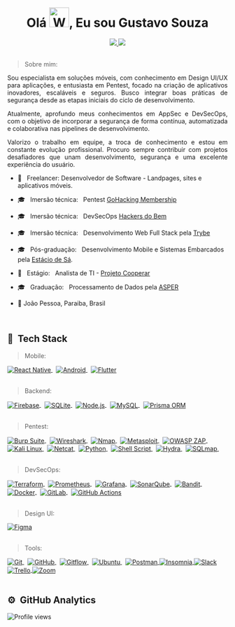 <h1 align="center">Olá  <img src="https://raw.githubusercontent.com/nixin72/nixin72/master/wave.gif" 
         alt="Waving hand animated gif"
         height="45"
         width="45" />, Eu sou Gustavo Souza</h1>

<div align="center">
  <a href="https://www.linkedin.com/in/gustavosouza-jp/" target="_blank">
  <img src="https://img.shields.io/badge/-LinkedIn-%230077B5?style=for-the-badge&logo=linkedin&logoColor=white" target="_blank">
</a>
<a href="mailto:gustavogss.dev@gmail.com" target="_blank"><img src="https://img.shields.io/badge/Gmail-D14836?style=for-the-badge&logo=gmail&logoColor=white"></a>
</div>
<br />
<div align="justify">
    
 >   Sobre mim: 
  
<p>Sou especialista em soluções móveis, com conhecimento em Design UI/UX para aplicações, e entusiasta em Pentest, focado na criação de aplicativos inovadores, escaláveis e seguros. Busco integrar boas práticas de segurança desde as etapas iniciais do ciclo de desenvolvimento.</p> <p>Atualmente, aprofundo meus conhecimentos em AppSec e DevSecOps, com o objetivo de incorporar a segurança de forma contínua, automatizada e colaborativa nas pipelines de desenvolvimento.</p> <p>Valorizo o trabalho em equipe, a troca de conhecimento e estou em constante evolução profissional. Procuro sempre contribuir com projetos desafiadores que unam desenvolvimento, segurança e uma excelente experiência do usuário.</p>

</div>

  -   :handbag:  &nbsp; Freelancer: Desenvolvedor de Software - Landpages, sites e aplicativos móveis.
  -   :mortar_board:  &nbsp; Imersão técnica: &nbsp; Pentest [GoHacking Membership](https://gohacking.com.br/)
  -   :mortar_board:  &nbsp; Imersão técnica: &nbsp; DevSecOps [Hackers do Bem](https://conteudo.hackersdobem.org.br/)
  -   :mortar_board:  &nbsp; Imersão técnica:  &nbsp; Desenvolvimento Web Full Stack pela [Trybe](https://www.betrybe.com/)
  -   :mortar_board:  &nbsp; Pós-graduação:  &nbsp; Desenvolvimento Mobile e Sistemas Embarcados pela [Estácio de Sá](https://estacio.br/).
  -   :handbag:  &nbsp; Estágio: &nbsp;  Analista de TI - [Projeto Cooperar](https://cooperar.pb.gov.br/)
  -   :mortar_board: &nbsp; Graduação:  &nbsp; Processamento de Dados pela [ASPER](https://www.asper.edu.br/) 
  
  
  -   :round_pushpin: João Pessoa, Paraiba, Brasil  



<br />

## :robot: &nbsp;Tech Stack 

> Mobile:
<a href="https://reactnative.dev/docs/getting-started" target="_blank">
  <img align="center" src="https://img.shields.io/badge/-React%20Native-414141?style=flat&logo=react" alt="React Native"/>
</a>&nbsp;
<a href="https://developer.android.com/docs" target="_blank">
  <img align="center" src="https://img.shields.io/badge/-Android-414141?style=flat&logo=android" alt="Android"/>
</a>&nbsp;
<a href="https://docs.flutter.dev/" target="_blank">
  <img align="center" src="https://img.shields.io/badge/-Flutter-414141?style=flat&logo=flutter" alt="Flutter"/>
</a><br/>&nbsp;

> Backend:
<a href="https://firebase.google.com/docs" target="_blank">
  <img align="center" src="https://img.shields.io/badge/-Firebase-414141?style=flat&logo=firebase" alt="Firebase"/>
</a>&nbsp;
<a href="https://www.sqlite.org/docs.html" target="_blank">
  <img align="center" src="https://img.shields.io/badge/-SQLite-414141?style=flat&logo=sqlite&logoColor=white" alt="SQLite"/>
</a>&nbsp;
<a href="https://nodejs.org/en/docs" target="_blank">
  <img align="center" src="https://img.shields.io/badge/-Node.js-414141?style=flat&logo=node.js" alt="Node.js"/>
</a>&nbsp;
<a href="https://dev.mysql.com/doc/" target="_blank">
  <img align="center" src="https://img.shields.io/badge/-MySQL-414141?style=flat&logo=mysql" alt="MySQL"/>
</a>&nbsp;
<a href="https://www.prisma.io/docs" target="_blank">
  <img align="center" src="https://img.shields.io/badge/-Prisma%20ORM-414141?style=flat&logo=prisma" alt="Prisma ORM"/>
</a><br/>&nbsp;

> Pentest:  
<a href="https://portswigger.net/burp" target="_blank">
  <img align="center" src="https://img.shields.io/badge/-Burp%20Suite-414141?style=flat&logo=burpsuite&logoColor=orange" alt="Burp Suite"/>
</a>&nbsp;
<a href="https://www.wireshark.org/docs/" target="_blank">
  <img align="center" src="https://img.shields.io/badge/-Wireshark-414141?style=flat&logo=wireshark" alt="Wireshark"/>
</a>&nbsp;
<a href="https://nmap.org/book/man.html" target="_blank">
  <img align="center" src="https://img.shields.io/badge/-Nmap-414141?style=flat&logo=nmap" alt="Nmap"/>
</a>&nbsp;
<a href="https://docs.rapid7.com/metasploit/" target="_blank">
  <img align="center" src="https://img.shields.io/badge/-Metasploit-414141?style=flat&logo=metasploit" alt="Metasploit"/>
</a>&nbsp;
<a href="https://www.zaproxy.org/docs/" target="_blank">
  <img align="center" src="https://img.shields.io/badge/-OWASP%20ZAP-414141?style=flat&logo=OWASP" alt="OWASP ZAP"/>
</a>&nbsp;
<a href="https://www.kali.org/docs/" target="_blank">
  <img align="center" src="https://img.shields.io/badge/-Kali%20Linux-414141?style=flat&logo=kalilinux" alt="Kali Linux"/>
</a>&nbsp;
<a href="https://man7.org/linux/man-pages/man1/nc.1.html" target="_blank">
  <img align="center" src="https://img.shields.io/badge/-Netcat-414141?style=flat&logo=gnu-bash" alt="Netcat"/>
</a>&nbsp;
<a href="https://www.python.org/doc/" target="_blank">
  <img align="center" src="https://img.shields.io/badge/-Python-414141?style=flat&logo=python" alt="Python"/>
</a>&nbsp;
<a href="https://www.gnu.org/software/bash/manual/bash.html" target="_blank">
  <img align="center" src="https://img.shields.io/badge/-Shell%20Script-414141?style=flat&logo=gnubash&logoColor=white" alt="Shell Script"/>
</a>&nbsp;
<a href="https://github.com/vanhauser-thc/thc-hydra" target="_blank">
  <img align="center" src="https://img.shields.io/badge/-Hydra-414141?style=flat&logo=gnubash&logoColor=white" alt="Hydra"/>
</a>&nbsp;
<a href="https://sqlmap.org/" target="_blank">
  <img align="center" src="https://img.shields.io/badge/-SQLmap-414141?style=flat&logo=gnubash&logoColor=white" alt="SQLmap"/>
</a>&nbsp;
<br />&nbsp;

> DevSecOps:
<a href="https://developer.hashicorp.com/terraform/docs" target="_blank">
  <img align="center" src="https://img.shields.io/badge/-Terraform-414141?style=flat&logo=terraform" alt="Terraform"/>
</a>&nbsp;
<a href="https://prometheus.io/docs/introduction/overview/" target="_blank">
  <img align="center" src="https://img.shields.io/badge/-Prometheus-414141?style=flat&logo=prometheus" alt="Prometheus"/>
</a>&nbsp;
<a href="https://grafana.com/docs/" target="_blank">
  <img align="center" src="https://img.shields.io/badge/-Grafana-414141?style=flat&logo=grafana" alt="Grafana"/>
</a>&nbsp;
<a href="https://www.sonarqube.org/" target="_blank">
  <img align="center" src="https://img.shields.io/badge/-SonarQube-414141?style=flat&logo=sonarqube&logoColor=white" alt="SonarQube"/>
</a>&nbsp;
<a href="https://bandit.readthedocs.io/en/latest/" target="_blank">
  <img align="center" src="https://img.shields.io/badge/-Bandit-414141?style=flat&logo=python" alt="Bandit"/>
</a>&nbsp;
<a href="https://www.docker.com/get-started/" target="_blank">
  <img align="center" src="https://img.shields.io/badge/-Docker-414141?style=flat&logo=docker" alt="Docker"/>
</a>&nbsp;
<a href="https://about.gitlab.com/" target="_blank">
  <img align="center" src="https://img.shields.io/badge/-GitLab-414141?style=flat&logo=gitlab&logoColor=orange" alt="GitLab"/>
</a>&nbsp;
<a href="https://docs.github.com/en/actions" target="_blank">
  <img align="center" src="https://img.shields.io/badge/-GitHub%20Actions-414141?style=flat&logo=githubactions" alt="GitHub Actions"/>
</a><br />&nbsp;

> Design UI:
<a href="https://www.figma.com/" target="_blank">
  <img align="center" src="https://img.shields.io/badge/-Figma-414141?style=flat&logo=figma" alt="Figma"/>
</a><br />&nbsp;

> Tools:
<a href="https://git-scm.com/" target="_blank">
  <img align="center" src="https://img.shields.io/badge/-Git-414141?style=flat&logo=git" alt="Git"/>
</a>&nbsp;
<a href="https://github.com/" target="_blank">
  <img align="center" src="https://img.shields.io/badge/-GitHub-414141?style=flat&logo=github" alt="GitHub"/>
</a>&nbsp;
<a href="https://nvie.com/posts/a-successful-git-branching-model/" target="_blank">
  <img align="center" src="https://img.shields.io/badge/-Gitflow-414141?style=flat&logo=git&logoColor=white" alt="Gitflow"/>
</a>&nbsp;
<a href="https://ubuntu.com" target="_blank">
  <img align="center" src="https://img.shields.io/badge/-Ubuntu-414141?style=flat&logo=ubuntu" alt="Ubuntu"/>
</a>&nbsp;
<a href="https://www.postman.com/" target="_blank">
  <img align="center" src="https://img.shields.io/badge/-Postman-414141?style=flat&logo=postman" alt="Postman"/>
</a>
<a href="https://insomnia.rest/" target="_blank">
  <img align="center" src="https://img.shields.io/badge/-Insomnia-414141?style=flat&logo=insomnia" alt="Insomnia"/>
</a>
<a href="https://slack.com" target="_blank">
  <img align="center" src="https://img.shields.io/badge/-Slack-414141?style=flat&logo=slack" alt="Slack"/>
</a>
<a href="https://trello.com/" target="_blank">
  <img align="center" src="https://img.shields.io/badge/-Trello-414141?style=flat&logo=trello" alt="Trello"/>
</a>
<a href="https://zoom.us/" target="_blank">
  <img align="center" src="https://img.shields.io/badge/-Zoom-414141?style=flat&logo=zoom" alt="Zoom"/>
</a>
<br><br>

         
## ⚙️ &nbsp;GitHub Analytics
         
 <div align="left">
<p align="left"> <img src="https://komarev.com/ghpvc/?username=gustavomob&color=yellow" alt="Profile views" /> </p>
<!-- <img height="180em" src="https://github-readme-stats.vercel.app/api?username=gustavogss&show_icons=true&theme=radical" /> -->
 </div>
 

                                                                                                






